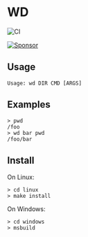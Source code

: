 # WD

![CI](https://github.com/kakkun61/wd/workflows/main/badge.svg)

[![Sponsor](https://img.shields.io/badge/Sponsor-%E2%9D%A4-red?logo=GitHub)](https://github.com/sponsors/kakkun61)

## Usage

```
Usage: wd DIR CMD [ARGS]
```

## Examples

```
> pwd
/foo
> wd bar pwd
/foo/bar
```

## Install

On Linux:

```
> cd linux
> make install
```

On Windows:

```
> cd windows
> msbuild
```
